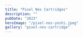 ```yaml
---
title: "Pixel Nes Cartridges"
description: ""
pubDate: "2023"
heroImage: "/pixel-nes-yoshi.jpeg"
gallery: "pixel-nes-cartridge"
---
```

